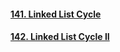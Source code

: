 #### [141. Linked List Cycle](https://leetcode.cn/problems/linked-list-cycle/)
#### [142. Linked List Cycle II](https://leetcode.cn/problems/linked-list-cycle-ii/)

